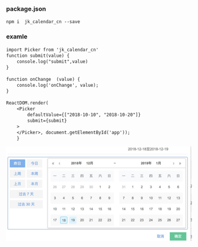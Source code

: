 ### package.json

```
npm i  jk_calendar_cn --save

```

### examle

```
import Picker from 'jk_calendar_cn'
function submit(value) {
    console.log("submit",value)
}

function onChange  (value) {
    console.log('onChange', value);
}

ReactDOM.render(
    <Picker
        defaultValue={["2018-10-10", "2018-10-20"]}
        submit={submit}
    >
    </Picker>, document.getElementById('app'));
    }

```
 ![image](https://github.com/cupyong/jk_calendar_cn/blob/master/ex.jpg?raw=true)


